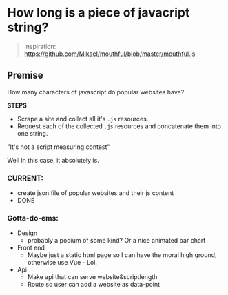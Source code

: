 # How long is a piece of javacript string?

>Inspiration: https://github.com/MikaeI/mouthful/blob/master/mouthful.js

## Premise
How many characters of javascript do popular websites have?

**STEPS**
- Scrape a site and collect all it's `.js` resources.
- Request each of the collected `.js` resources and concatenate them into one string.

"It's not a script measuring contest"

Well in this case, it absolutely is.

### CURRENT:
- create json file of popular websites and their js content
- DONE

### Gotta-do-ems:
- Design
  - probably a podium of some kind? Or a nice animated bar chart
- Front end
  - Maybe just a static html page so I can have the moral high ground, otherwise use Vue  - Lol.
- Api
  - Make api that can serve website&scriptlength
  - Route so user can add a website as data-point